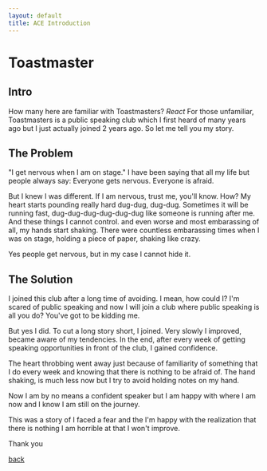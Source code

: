 ```yaml
---
layout: default
title: ACE Introduction
---
```


# Toastmaster

## Intro

How many here are familiar with Toastmasters?
*React*
For those unfamiliar, Toastmasters is a public speaking club which I first heard of many years ago but I just actually joined 2 years ago.
So let me tell you my story.

## The Problem

"I get nervous when I am on stage." I have been saying that all my life but people always say: Everyone gets nervous. Everyone is afraid.

But I knew I was different. If I am nervous, trust me, you'll know. How? My heart starts pounding really hard dug-dug, dug-dug. Sometimes it will be running fast, dug-dug-dug-dug-dug-dug like someone is running after me. And these things I cannot control. and even worse and most embarassing of all, my hands start shaking. There were countless embarassing times when I was on stage, holding a piece of paper, shaking like crazy. 

Yes people get nervous, but in my case I cannot hide it.

## The Solution

I joined this club after a long time of avoiding. I mean, how could I? I'm scared of public speaking and now I will join a club where public speaking is all you do? You've got to be kidding me.

But yes I did. To cut a long story short, I joined. Very slowly I improved, became aware of my tendencies. In the end, after every week of getting speaking opportunities in front of the club, I gained confidence.

The heart throbbing went away just because of familiarity of something that I do every week and knowing that there is nothing to be afraid of. The hand shaking, is much less now but I try to avoid holding notes on my hand.

Now I am by no means a confident speaker but I am happy with where I am now and I know I am still on the journey. 

This was a story of I faced a fear and the I'm happy with the realization that there is nothing I am horrible at that I won't improve.

Thank you

[back](/site)